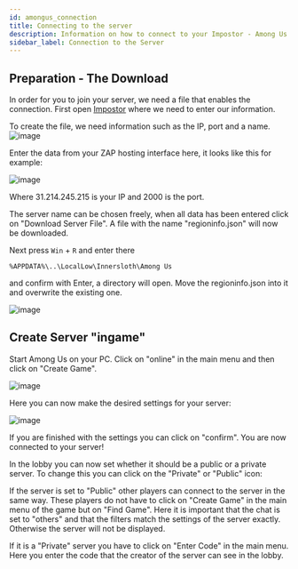 ```yaml
---
id: amongus_connection
title: Connecting to the server
description: Information on how to connect to your Impostor - Among Us server - ZAP-Hosting.com Documentation
sidebar_label: Connection to the Server
---
```


## Preparation - The Download

In order for you to join your server, we need a file that enables the connection.
First open [Impostor](https://impostor.github.io/Impostor/) where we need to enter our information.

To create the file, we need information such as the IP, port and a name.
![image](https://user-images.githubusercontent.com/26007280/189938706-123a1285-7c71-4e51-8ec0-13f9ecc672a6.png)

Enter the data from your ZAP hosting interface here, it looks like this for example:

![image](https://user-images.githubusercontent.com/26007280/189938736-4b04517a-475a-4cf4-ad15-b2a3d7e3f3aa.png)

Where 31.214.245.215 is your IP and 2000 is the port.

The server name can be chosen freely, when all data has been entered click on "Download Server File".
A file with the name "regioninfo.json" will now be downloaded.

Next press `Win` + `R` and enter there 

```
%APPDATA%\..\LocalLow\Innersloth\Among Us
```

and confirm with Enter, a directory will open. Move the regioninfo.json into it and overwrite the existing one.

![image](https://user-images.githubusercontent.com/26007280/189938773-bbc186df-fc24-46df-96b7-70988688994b.png)


## Create Server "ingame"

Start Among Us on your PC.
Click on "online" in the main menu and then click on "Create Game".

![image](https://user-images.githubusercontent.com/26007280/189938816-ef15207e-ecf8-4a06-a0a7-cacb775973c0.png)

Here you can now make the desired settings for your server:

![image](https://user-images.githubusercontent.com/26007280/189938853-f8f5b6b0-3f13-4352-81f3-9be12c036a84.png)

If you are finished with the settings you can click on "confirm".
You are now connected to your server!

In the lobby you can now set whether it should be a public or a private server.
To change this you can click on the "Private" or "Public" icon:

If the server is set to "Public" other players can connect to the server in the same way.
These players do not have to click on "Create Game" in the main menu of the game but on "Find Game".
Here it is important that the chat is set to "others" and that the filters match the settings of the server exactly.
Otherwise the server will not be displayed.

If it is a "Private" server you have to click on "Enter Code" in the main menu.
Here you enter the code that the creator of the server can see in the lobby.

